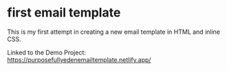 # first email template


This is my first attempt in creating a new email template in HTML and inline CSS.

Linked to the Demo Project: https://purposefullyedenemailtemplate.netlify.app/
